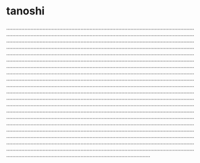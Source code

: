 # tanoshi

...............................................................................................................................................................................................................................................................................................................................................................................................................................................................................................................................................................................................................................................................................................................................................................................................................................................................................................................................................................................................................................................................................................................................................................................................................................................................................................................................................................................................................................................................................................................................................................................................................................................................................................................................................................................................................................................................................................................................................................................................................................................................................................................................................................................................................................................................................................................................................................................................................................................................................................................................................................................................................................................................................